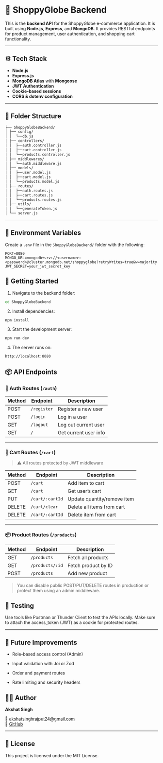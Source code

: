# 🧩 ShoppyGlobe Backend

This is the **backend API** for the ShoppyGlobe e-commerce application. It is built using **Node.js**, **Express**, and **MongoDB**. It provides RESTful endpoints for product management, user authentication, and shopping cart functionality.

---

## ⚙️ Tech Stack

- **Node.js**
- **Express.js**
- **MongoDB Atlas** with **Mongoose**
- **JWT Authentication**
- **Cookie-based sessions**
- **CORS & dotenv configuration**

---

## 📁 Folder Structure

```bash
├── ShoppyGlobeBackend/
│ ├── config/
│ │  └──db.js
│ ├── controllers/
│ │  ├──auth.controller.js
│ │  ├──cart.controller.js
│ │  └──products.controller.js
│ ├── middlewares/
│ │  └──auth.middleware.js
│ ├── models/
│ │  ├──user.model.js
│ │  ├──cart.model.js
│ │  └──products.model.js
│ ├── routes/
│ │  ├──auth.routes.js
│ │  ├──cart.routes.js
│ │  └──products.routes.js
│ ├── utils/
│ │  └──generateToken.js
│ └── server.js
```

---

## 🔐 Environment Variables

Create a `.env` file in the `ShoppyGlobeBackend/` folder with the following:

```env
PORT=8080
MONGO_URL=mongodb+srv://<username>:<password>@cluster.mongodb.net/shoppyglobe?retryWrites=true&w=majority
JWT_SECRET=your_jwt_secret_key
```

## 🚀 Getting Started

1. Navigate to the backend folder:

```bash
cd ShoppyGlobeBackend
```

2. Install dependencies:

```bash
npm install
```

3. Start the development server:

```bash
npm run dev
```

4. The server runs on:

```
http://localhost:8080
```

## 📦 API Endpoints

### 🛂 Auth Routes (`/auth`)

| Method | Endpoint    | Description           |
| ------ | ----------- | --------------------- |
| POST   | `/register` | Register a new user   |
| POST   | `/login`    | Log in a user         |
| GET    | `/logout`   | Log out current user  |
| GET    | `/`         | Get current user info |

---

### 🛒 Cart Routes (`/cart`)

> ⚠️ All routes protected by JWT middleware

| Method | Endpoint        | Description                 |
| ------ | --------------- | --------------------------- |
| POST   | `/cart`         | Add item to cart            |
| GET    | `/cart`         | Get user’s cart             |
| PUT    | `/cart/:cartId` | Update quantity/remove item |
| DELETE | `/cart/clear`   | Delete all items from cart  |
| DELETE | `/cart/:cartId` | Delete item from cart       |

---

### 📦 Product Routes (`/products`)

| Method | Endpoint        | Description         |
| ------ | --------------- | ------------------- |
| GET    | `/products`     | Fetch all products  |
| GET    | `/products/:id` | Fetch product by ID |
| POST   | `/products`     | Add new product     |

> You can disable public POST/PUT/DELETE routes in production or protect them using an admin middleware.

## 🧪 Testing

Use tools like Postman or Thunder Client to test the APIs locally. Make sure to attach the access_token (JWT) as a cookie for protected routes.

---

## 🧰 Future Improvements

- Role-based access control (Admin)

- Input validation with Joi or Zod

- Order and payment routes

- Rate limiting and security headers

## 👨‍💻 Author

**Akshat Singh**

📧 [akshatsinghrajput24@gmail.com](mailto:akshatsinghrajput24@gmail.com)  
🔗 [GitHub](https://github.com/Akshat24112001)

---

## 📄 License

This project is licensed under the MIT License.
